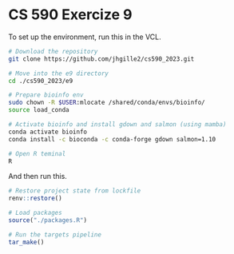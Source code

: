 # CS 590 Exercize 9  

To set up the environment, run this in the VCL.  
```bash
# Download the repository
git clone https://github.com/jhgille2/cs590_2023.git

# Move into the e9 directory
cd ./cs590_2023/e9

# Prepare bioinfo env
sudo chown -R $USER:mlocate /shared/conda/envs/bioinfo/
source load_conda

# Activate bioinfo and install gdown and salmon (using mamba)
conda activate bioinfo
conda install -c bioconda -c conda-forge gdown salmon=1.10

# Open R teminal
R
```  

And then run this.  
```r
# Restore project state from lockfile
renv::restore()

# Load packages
source("./packages.R")

# Run the targets pipeline
tar_make()
```
